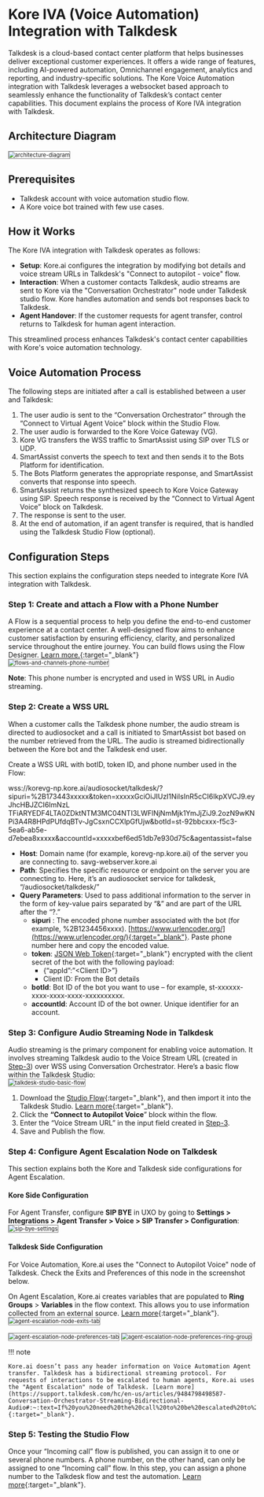 # Kore IVA (Voice Automation) Integration with Talkdesk

Talkdesk is a cloud-based contact center platform that helps businesses deliver exceptional customer experiences. It offers a wide range of features, including AI-powered automation, Omnichannel engagement, analytics and reporting, and industry-specific solutions. The Kore Voice Automation integration with Talkdesk leverages a websocket based approach to seamlessly enhance the functionality of Talkdesk’s contact center capabilities. This document explains the process of Kore IVA integration with Talkdesk.

## Architecture Diagram

<img src="../images/architecture-diagram-1.png" alt="architecture-diagram" title="architecture-diagram" style="border: 1px solid gray; zoom:80%;">

## Prerequisites

* Talkdesk account with voice automation studio flow.
* A Kore voice bot trained with few use cases.

## How it Works

The Kore IVA integration with Talkdesk operates as follows:

* **Setup**: Kore.ai configures the integration by modifying bot details and voice stream URLs in Talkdesk's "Connect to autopilot - voice" flow.
* **Interaction**: When a customer contacts Talkdesk, audio streams are sent to Kore via the "Conversation Orchestrator" node under Talkdesk studio flow. Kore handles automation and sends bot responses back to Talkdesk.
* **Agent Handover**: If the customer requests for agent transfer, control returns to Talkdesk for human agent interaction.

This streamlined process enhances Talkdesk's contact center capabilities with Kore's voice automation technology.

## Voice Automation Process

The following steps are initiated after a call is established between a user and Talkdesk:

1. The user audio is sent to the “Conversation Orchestrator” through the “Connect to Virtual Agent Voice” block within the Studio Flow.
2. The user audio is forwarded to the Kore Voice Gateway (VG).
3. Kore VG transfers the WSS traffic to SmartAssist using SIP over TLS or UDP.
4. SmartAssist converts the speech to text and then sends it to the Bots Platform for identification.
5. The Bots Platform generates the appropriate response, and SmartAssist converts that response into speech.
6. SmartAssist returns the synthesized speech to Kore Voice Gateway using SIP. Speech response is received by the “Connect to Virtual Agent Voice” block on Talkdesk.
7. The response is sent to the user.
8. At the end of automation, if an agent transfer is required, that is handled using the Talkdesk Studio Flow (optional).

## Configuration Steps

This section explains the configuration steps needed to integrate Kore IVA integration with Talkdesk.

### Step 1: Create and attach a Flow with a Phone Number

A Flow is a sequential process to help you define the end-to-end customer experience at a contact center. A well-designed flow aims to enhance customer satisfaction by ensuring efficiency, clarity, and personalized service throughout the entire journey. You can build flows using the Flow Designer. [Learn more.](https://docs.kore.ai/xo/flows/create-flows/#:~:text=a%20Start%20Flow-,Voice,-Chat){:target="_blank"}  
<img src="../images/flows-and-channels-phone-number-2.png" alt="flows-and-channels-phone-number" title="flows-and-channels-phone-number" style="border: 1px solid gray; zoom:80%;">

**Note**: This phone number is encrypted and used in WSS URL in Audio streaming.

### Step 2: Create a WSS URL

When a customer calls the Talkdesk phone number, the audio stream is directed to audiosocket and a call is initiated to SmartAssist bot based on the number retrieved from the URL. The audio is streamed bidirectionally between the Kore bot and the Talkdesk end user.

Create a WSS URL with botID, token ID, and phone number used in the Flow:

wss://korevg-np.kore.ai/audiosocket/talkdesk/?sipuri=%2B173443xxxxx&token=xxxxxGciOiJIUzI1NiIsInR5cCI6IkpXVCJ9.eyJhcHBJZCI6ImNzL
TFiARYEDF4LTA0ZDktNTM3MC04NTI3LWFlNjNmMjk1YmJjZiJ9.2ozN9wKNPi3A4R8HPdPUfdqBTv-JgCsxnCCXlpGfUjw&botId=st-92bbcxxx-f5c3-5ea6-ab5e-d7ebea8xxxxx&accountId=xxxxxbef6ed51db7e930d75c&agentassist=false

* **Host**: Domain name (for example, korevg-np.kore.ai) of the server you are connecting to. savg-webserver.kore.ai
* **Path**: Specifies the specific resource or endpoint on the server you are connecting to. Here, it’s an audiosocket service for talkdesk, “/audiosocket/talkdesk/”
* **Query Parameters**:  Used to pass additional information to the server in the form of key-value pairs separated by “&” and are part of the URL after the “?.”
    * **sipuri** : The encoded phone number associated with the bot (for example, %2B1234456xxxx). [https://www.urlencoder.org/](https://www.urlencoder.org/){:target="_blank"}. Paste phone number here and copy the encoded value.
    * **token**: [JSON Web Token](https://jwt.io){:target="_blank"} encrypted with the client secret of the bot with the following payload:
        * {“appId”:”&lt;Client ID>”}
        * Client ID: From the Bot details
    * **botId**: Bot ID of the bot you want to use – for example, st-xxxxxx-xxxx-xxxx-xxxx-xxxxxxxxxx.
    * **accountId**: Account ID of the bot owner. Unique identifier for an account.

### Step 3: Configure Audio Streaming Node in Talkdesk

Audio streaming is the primary component for enabling voice automation. It involves streaming Talkdesk audio to the Voice Stream URL (created in [Step-3](#step-3-create-a-wss-url)) over WSS using Conversation Orchestrator. Here’s a basic flow within the Talkdesk Studio:  
<img src="../images/talkdesk-studio-basic-flow-3.png" alt="talkdesk-studio-basic-flow" title="talkdesk-studio-basic-flow" style="border: 1px solid gray; zoom:80%;">

1. Download the [Studio Flow](https://raw.githubusercontent.com/Koredotcom/korecc-twilio/master/TalkDesk/SmartAssist/VoiceAutomation.json){:target="_blank"}, and then import it into the Talkdesk Studio. [Learn more](https://studio.talkdesk.com/docs/importing-and-exporting-flows#importing-a-flow){:target="_blank"}.
2. Click the **“Connect to Autopilot Voice**” block within the flow.
3. Enter the “Voice Stream URL” in the input field created in [Step-3](#step-3-create-a-wss-url).
4. Save and Publish the flow.

### Step 4: Configure Agent Escalation Node on Talkdesk

This section explains both the Kore and Talkdesk side configurations for Agent Escalation.

#### Kore Side Configuration

For Agent Transfer, configure **SIP BYE** in UXO by going to **Settings > Integrations > Agent Transfer > Voice > SIP Transfer > Configuration**:  
<img src="../images/sip-bye-settings.png" alt="sip-bye-settings" title="sip-bye-settings" style="border: 1px solid gray; zoom:80%;">

#### Talkdesk Side Configuration

For Voice Automation, Kore.ai uses the "Connect to Autopilot Voice" node of Talkdesk. Check the Exits and Preferences of this node in the screenshot below.

On Agent Escalation, Kore.ai creates variables that are populated to **Ring Groups** > **Variables** in the flow context. This allows you to use information collected from an external source. [Learn more](https://studio.talkdesk.com/docs/preferences-assignment-dial#:~:text=the%20latter%20allows%20you%20to%20use%20information%20collected%20from%20an%20external%20source%20such%20as%20a%20Customer%20Relationship%20Manager){:target="_blank"}.  
<img src="../images/agent-escalation-node-exits-tab-4.png" alt="agent-escalation-node-exits-tab" title="agent-escalation-node-exits-tab" style="border: 1px solid gray; zoom:80%;">  

<img src="../images/agent-escalation-node-preferences-tab-5.png" alt="agent-escalation-node-preferences-tab" title="agent-escalation-node-preferences-tab" style="border: 1px solid gray; zoom:80%;">  

<img src="../images/agent-escalation-node-preferences-ring-group-6.png" alt="agent-escalation-node-preferences-ring-group" title="agent-escalation-node-preferences-ring-group" style="border: 1px solid gray; zoom:80%;">

!!! note

    Kore.ai doesn’t pass any header information on Voice Automation Agent transfer. Talkdesk has a bidirectional streaming protocol. For requests of interactions to be escalated to human agents, Kore.ai uses the "Agent Escalation" node of Talkdesk. [Learn more](https://support.talkdesk.com/hc/en-us/articles/9484798498587-Conversation-Orchestrator-Streaming-Bidirectional-Audio#:~:text=If%20you%20need%20the%20call%20to%20be%20escalated%20to%20a%20live%20agent%2C%20then%20configure%20the%20%E2%80%9CEscalation%E2%80%9D%20exit%20and%20add%20an%20Assignment%20and%20Dial%20component%20step){:target="_blank"}.

### Step 5: Testing the Studio Flow

Once your “Incoming call” flow is published, you can assign it to one or several phone numbers. A phone number, on the other hand, can only be assigned to one “Incoming call” flow. In this step, you can assign a phone number to the Talkdesk flow and test the automation. [Learn more](https://studio.talkdesk.com/docs/assigning-a-flow-to-a-number){:target="_blank"}.
